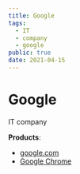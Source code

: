 ```yaml
---
title: Google
tags:
  - IT
  - company
  - google
public: true
date: 2021-04-15
---
```


# Google

IT company

**Products**:

* [google.com](https://www.google.com)
* [Google Chrome](Google%20Chrome.md)
